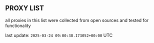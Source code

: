 ## PROXY LIST

all proxies in this list were collected from open sources and tested for functionality

last update: `2025-03-24 09:00:38.173052+00:00` UTC